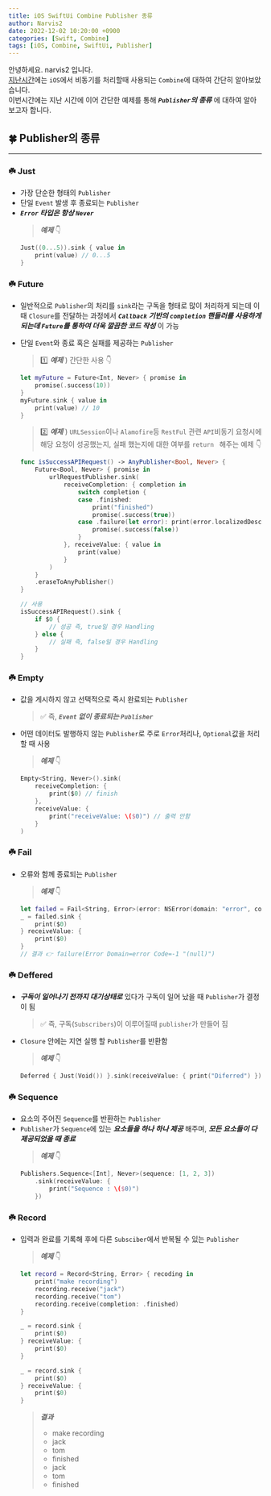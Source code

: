 ```yaml
---
title: iOS SwiftUi Combine Publisher 종류
author: Narvis2
date: 2022-12-02 10:20:00 +0900
categories: [Swift, Combine]
tags: [iOS, Combine, SwiftUi, Publisher]
---
```


안녕하세요. narvis2 입니다.  
[지난시간](https://narvis2.github.io/posts/iOS-Swift-Combine-Basic/)에는 `iOS`에서 비동기를 처리할때 사용되는 `Combine`에 대하여 간단히 알아보았습니다.  
이번시간에는 지난 시간에 이어 간단한 예제를 통해 **_`Publisher`의 종류_** 에 대하여 알아보고자 합니다.

## 🍀 Publisher의 종류

---

### ☘️ Just

- 가장 단순한 형태의 `Publisher`
- 단일 `Event` 발생 후 종료되는 `Publisher`
- **_`Error` 타입은 항상 `Never`_**
  > **_예제_** 👇
  ```swift
  Just((0...5)).sink { value in
      print(value) // 0...5
  }
  ```

### ☘️ Future

- 일반적으로 `Publisher`의 처리를 `sink`라는 구독을 형태로 많이 처리하게 되는데 이 때 `Closure`를 전달하는 과정에서 **_`Callback` 기반의 `completion` 핸들러를 사용하게 되는데 `Future`를 통하여 더욱 깔끔한 코드 작성_** 이 가능
- 단일 `Event`와 종료 혹은 실패를 제공하는 `Publisher`

  > 1️⃣ **_예제_** ) 간단한 사용 👇

  ```swift
  let myFuture = Future<Int, Never> { promise in
      promise(.success(10))
  }
  myFuture.sink { value in
      print(value) // 10
  }
  ```

  > 2️⃣ **_예제_** ) `URLSession`이나 `Alamofire`등 `RestFul` 관련 `API`비동기 요청시에 해당 요청이 성공했는지, 실패 했는지에 대한 여부를 `return ` 해주는 예제 👇

  ```swift
  func isSuccessAPIRequest() -> AnyPublisher<Bool, Never> {
      Future<Bool, Never> { promise in
          urlRequestPublisher.sink(
              receiveCompletion: { completion in
                  switch completion {
                  case .finished:
                      print("finished")
                      promise(.success(true))
                  case .failure(let error): print(error.localizedDescription)
                      promise(.success(false))
                  }
              }, receiveValue: { value in
                  print(value)
              }
          )
      }
      .eraseToAnyPublisher()
  }

  // 사용
  isSuccessAPIRequest().sink {
      if $0 {
          // 성공 즉, true일 경우 Handling
      } else {
          // 실패 즉, false일 경우 Handling
      }
  }
  ```

### ☘️ Empty

- 값을 게시하지 않고 선택적으로 즉시 완료되는 `Publisher`
  > ✅ 즉, **_`Event` 없이 종료되는 `Publisher`_**
- 어떤 데이터도 발행하지 않는 `Publisher`로 주로 `Error`처리나, `Optional`값을 처리할 때 사용

  > **_예제_** 👇

  ```swift
  Empty<String, Never>().sink(
      receiveCompletion: {
          print($0) // finish
      },
      receiveValue: {
          print("receiveValue: \($0)") // 출력 안함
      }
  )
  ```

### ☘️ Fail

- 오류와 함께 종료되는 `Publisher`
  > **_예제_** 👇
  ```swift
  let failed = Fail<String, Error>(error: NSError(domain: "error", code: -1, userInfo: null))
  _ = failed.sink {
      print($0)
  } receiveValue: {
      print($0)
  }
  // 결과 👉 failure(Error Domain=error Code=-1 "(null)")
  ```

### ☘️ Deffered

- **_구독이 일어나기 전까지 대기상태로_** 있다가 구독이 일어 났을 때 `Publisher`가 결정이 됨
  > ✅ 즉, 구독(`Subscribers`)이 이루어질때 `publisher`가 만들어 짐
- `Closure` 안에는 지연 실행 할 `Publisher`를 반환함
  > **_예제_** 👇
  ```swift
  Deferred { Just(Void()) }.sink(receiveValue: { print("Diferred") })
  ```

### ☘️ Sequence

- 요소의 주어진 `Sequence`를 반환하는 `Publisher`
- `Publisher`가 `Sequence`에 있는 **_요소들을 하나 하나 제공_** 해주며, **_모든 요소들이 다 제공되었을 때 종료_**
  > **_예제_** 👇
  ```swift
  Publishers.Sequence<[Int], Never>(sequence: [1, 2, 3])
      .sink(receiveValue: {
          print("Sequence : \($0)")
      })
  ```

### ☘️ Record

- 입력과 완료를 기록해 후에 다른 `Subsciber`에서 반복될 수 있는 `Publisher`

  > **_예제_** 👇

  ```swift
  let record = Record<String, Error> { recoding in
      print("make recording")
      recording.receive("jack")
      recording.receive("tom")
      recording.receive(completion: .finished)
  }

  _ = record.sink {
      print($0)
  } receiveValue: {
      print($0)
  }

  _ = record.sink {
      print($0)
  } receiveValue: {
      print($0)
  }
  ```

  > **_결과_**
  >
  > - make recording
  > - jack
  > - tom
  > - finished
  > - jack
  > - tom
  > - finished
